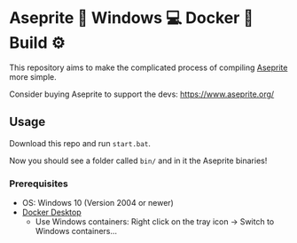 # Aseprite :space_invader: Windows :computer: Docker :whale2: Build :gear:

This repository aims to make the complicated process of compiling [Aseprite](https://github.com/aseprite/aseprite) more simple.

Consider buying Aseprite to support the devs: https://www.aseprite.org/

## Usage

Download this repo and run `start.bat`.

Now you should see a folder called `bin/` and in it the Aseprite binaries!

### Prerequisites

- OS: Windows 10 (Version 2004 or newer)
- [Docker Desktop](https://www.docker.com/products/docker-desktop/)
  - Use Windows containers: Right click on the tray icon -> Switch to Windows containers...
